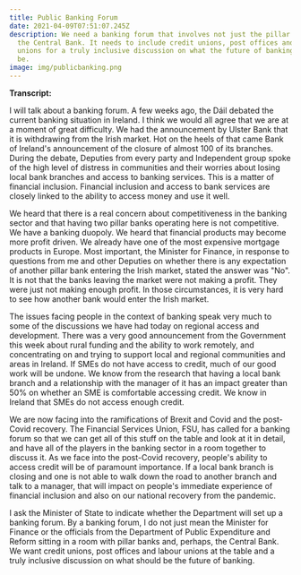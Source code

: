 ```yaml
---
title: Public Banking Forum
date: 2021-04-09T07:51:07.245Z
description: We need a banking forum that involves not just the pillar banks and
  the Central Bank. It needs to include credit unions, post offices and labour
  unions for a truly inclusive discussion on what the future of banking should
  be.
image: img/publicbanking.png
---
```

**Transcript:**

I will talk about a banking forum. A few weeks ago, the Dáil debated the current banking situation in Ireland. I think we would all agree that we are at a moment of great difficulty. We had the announcement by Ulster Bank that it is withdrawing from the Irish market. Hot on the heels of that came Bank of Ireland's announcement of the closure of almost 100 of its branches. During the debate, Deputies from every party and Independent group spoke of the high level of distress in communities and their worries about losing local bank branches and access to banking services. This is a matter of financial inclusion. Financial inclusion and access to bank services are closely linked to the ability to access money and use it well.

We heard that there is a real concern about competitiveness in the banking sector and that having two pillar banks operating here is not competitive. We have a banking duopoly. We heard that financial products may become more profit driven. We already have one of the most expensive mortgage products in Europe. Most important, the Minister for Finance, in response to questions from me and other Deputies on whether there is any expectation of another pillar bank entering the Irish market, stated the answer was "No". It is not that the banks leaving the market were not making a profit. They were just not making enough profit. In those circumstances, it is very hard to see how another bank would enter the Irish market.

The issues facing people in the context of banking speak very much to some of the discussions we have had today on regional access and development. There was a very good announcement from the Government this week about rural funding and the ability to work remotely, and concentrating on and trying to support local and regional communities and areas in Ireland. If SMEs do not have access to credit, much of our good work will be undone. We know from the research that having a local bank branch and a relationship with the manager of it has an impact greater than 50% on whether an SME is comfortable accessing credit. We know in Ireland that SMEs do not access enough credit.

We are now facing into the ramifications of Brexit and Covid and the post-Covid recovery. The Financial Services Union, FSU, has called for a banking forum so that we can get all of this stuff on the table and look at it in detail, and have all of the players in the banking sector in a room together to discuss it. As we face into the post-Covid recovery, people's ability to access credit will be of paramount importance. If a local bank branch is closing and one is not able to walk down the road to another branch and talk to a manager, that will impact on people's immediate experience of financial inclusion and also on our national recovery from the pandemic.

I ask the Minister of State to indicate whether the Department will set up a banking forum. By a banking forum, I do not just mean the Minister for Finance or the officials from the Department of Public Expenditure and Reform sitting in a room with pillar banks and, perhaps, the Central Bank. We want credit unions, post offices and labour unions at the table and a truly inclusive discussion on what should be the future of banking.